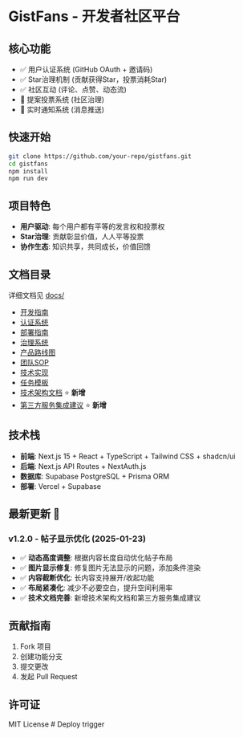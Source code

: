 # GistFans - 开发者社区平台

## 核心功能
- ✅ 用户认证系统 (GitHub OAuth + 邀请码)
- ✅ Star治理机制 (贡献获得Star，投票消耗Star)
- ✅ 社区互动 (评论、点赞、动态流)
- 🚧 提案投票系统 (社区治理)
- 🚧 实时通知系统 (消息推送)

## 快速开始
```bash
git clone https://github.com/your-repo/gistfans.git
cd gistfans
npm install
npm run dev
```

## 项目特色
- **用户驱动**: 每个用户都有平等的发言权和投票权
- **Star治理**: 贡献彰显价值，人人平等投票
- **协作生态**: 知识共享，共同成长，价值回馈

## 文档目录
详细文档见 [docs/](docs/)
- [开发指南](docs/DEVELOPMENT.md)
- [认证系统](docs/AUTH_GUIDE.md)
- [部署指南](docs/DEPLOYMENT.md)
- [治理系统](docs/GOVERNANCE.md)
- [产品路线图](docs/PRODUCT_ROADMAP.md)
- [团队SOP](docs/TEAM_SOP.md)
- [技术实现](docs/TECHNICAL_IMPLEMENTATION.md)
- [任务模板](docs/TASK_TEMPLATES.md)
- [技术架构文档](docs/TECHNICAL_ARCHITECTURE.md) ⭐ **新增**
- [第三方服务集成建议](docs/THIRD_PARTY_SERVICES.md) ⭐ **新增**

## 技术栈
- **前端**: Next.js 15 + React + TypeScript + Tailwind CSS + shadcn/ui
- **后端**: Next.js API Routes + NextAuth.js
- **数据库**: Supabase PostgreSQL + Prisma ORM
- **部署**: Vercel + Supabase

## 最新更新 🎉
### v1.2.0 - 帖子显示优化 (2025-01-23)
- ✅ **动态高度调整**: 根据内容长度自动优化帖子布局
- ✅ **图片显示修复**: 修复图片无法显示的问题，添加条件渲染
- ✅ **内容截断优化**: 长内容支持展开/收起功能
- ✅ **布局紧凑化**: 减少不必要空白，提升空间利用率
- ✅ **技术文档完善**: 新增技术架构文档和第三方服务集成建议

## 贡献指南
1. Fork 项目
2. 创建功能分支
3. 提交更改
4. 发起 Pull Request

## 许可证
MIT License
#   D e p l o y   t r i g g e r 
 
 